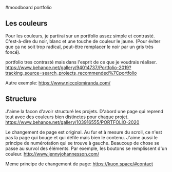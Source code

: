 #moodboard portfolio

## Les couleurs
Pour les couleurs, je partirai sur un portfolio assez simple et contrasté. C'est-à-dire du noir, blanc et une touche de couleur le jaune.
(Pour éviter que ça ne soit trop radical, peut-être remplacer le noir par un gris très foncé).

portfolio tres contrasté mais dans l'esprit de ce que je voudrais réaliser.
https://www.behance.net/gallery/94014737/Portfolio-2019?tracking_source=search_projects_recommended%7Cportfolio

Autre exemple: https://www.niccolomiranda.com/

## Structure
J'aime la facon d'avoir structuré les projets. D'abord une page qui reprend tout avec des couleurs bien distinctes pour chaque projet. 
https://www.behance.net/gallery/103916555/PORTFOLIO-2020

Le changement de page est original. Au fur et à mesure du scroll, ce n'est pas la page qui bouge et qui défile mais bien le contenu.
J'aime aussi le principe de numérotation qui se trouve à gauche.
Beaucoup de chose se passe au survol des éléments. Par exemple, les boutons se remplissent d'un couleur.
http://www.jennyjohannesson.com/

Meme principe de changement de page: https://kuon.space/#contact
 
